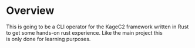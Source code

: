 # Overview

This is going to be a CLI operator for the KageC2 framework written in Rust to
get some hands-on rust experience. Like the main project this  
is only done for learning purposes.
